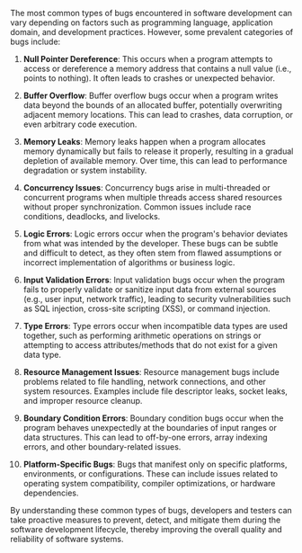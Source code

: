 The most common types of bugs encountered in software development can vary depending on factors such as programming language, application domain, and development practices. However, some prevalent categories of bugs include:

1. **Null Pointer Dereference**: This occurs when a program attempts to access or dereference a memory address that contains a null value (i.e., points to nothing). It often leads to crashes or unexpected behavior.

2. **Buffer Overflow**: Buffer overflow bugs occur when a program writes data beyond the bounds of an allocated buffer, potentially overwriting adjacent memory locations. This can lead to crashes, data corruption, or even arbitrary code execution.

3. **Memory Leaks**: Memory leaks happen when a program allocates memory dynamically but fails to release it properly, resulting in a gradual depletion of available memory. Over time, this can lead to performance degradation or system instability.

4. **Concurrency Issues**: Concurrency bugs arise in multi-threaded or concurrent programs when multiple threads access shared resources without proper synchronization. Common issues include race conditions, deadlocks, and livelocks.

5. **Logic Errors**: Logic errors occur when the program's behavior deviates from what was intended by the developer. These bugs can be subtle and difficult to detect, as they often stem from flawed assumptions or incorrect implementation of algorithms or business logic.

6. **Input Validation Errors**: Input validation bugs occur when the program fails to properly validate or sanitize input data from external sources (e.g., user input, network traffic), leading to security vulnerabilities such as SQL injection, cross-site scripting (XSS), or command injection.

7. **Type Errors**: Type errors occur when incompatible data types are used together, such as performing arithmetic operations on strings or attempting to access attributes/methods that do not exist for a given data type.

8. **Resource Management Issues**: Resource management bugs include problems related to file handling, network connections, and other system resources. Examples include file descriptor leaks, socket leaks, and improper resource cleanup.

9. **Boundary Condition Errors**: Boundary condition bugs occur when the program behaves unexpectedly at the boundaries of input ranges or data structures. This can lead to off-by-one errors, array indexing errors, and other boundary-related issues.

10. **Platform-Specific Bugs**: Bugs that manifest only on specific platforms, environments, or configurations. These can include issues related to operating system compatibility, compiler optimizations, or hardware dependencies.

By understanding these common types of bugs, developers and testers can take proactive measures to prevent, detect, and mitigate them during the software development lifecycle, thereby improving the overall quality and reliability of software systems.
